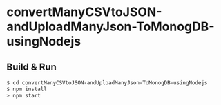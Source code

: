 # convertManyCSVtoJSON-andUploadManyJson-ToMonogDB-usingNodejs

## Build & Run ##

```sh
$ cd convertManyCSVtoJSON-andUploadManyJson-ToMonogDB-usingNodejs
$ npm install
> npm start
```
